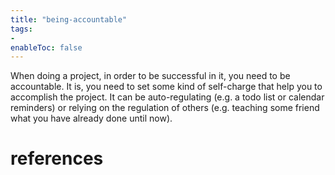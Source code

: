 ```yaml
---
title: "being-accountable"
tags:
- 
enableToc: false
---
```


When doing a project, in order to be successful in it, you need to be accountable. It is, you need to set some kind of self-charge that help you to accomplish the project. It can be auto-regulating (e.g. a todo list or calendar reminders) or relying on the regulation of others (e.g. teaching some friend what you have already done until now).

# references
